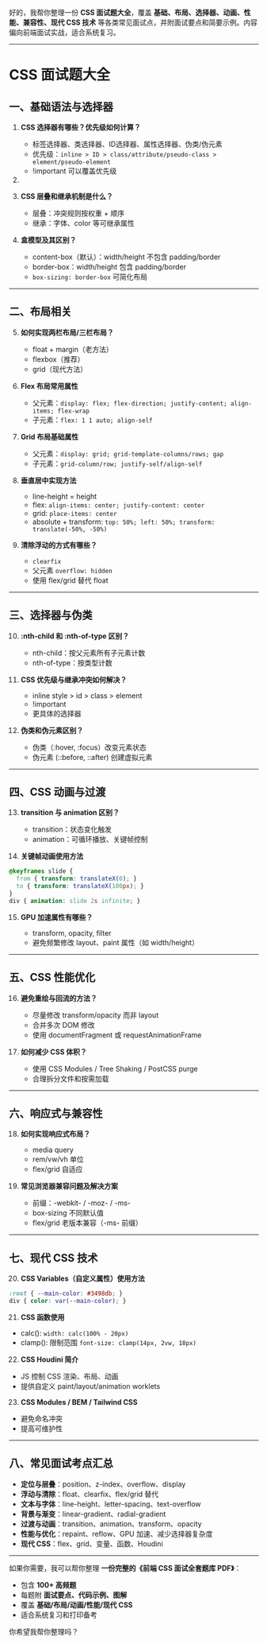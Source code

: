 好的，我帮你整理一份 **CSS 面试题大全**，覆盖 **基础、布局、选择器、动画、性能、兼容性、现代 CSS 技术** 等各类常见面试点，并附面试要点和简要示例。内容偏向前端面试实战，适合系统复习。

---

# **CSS 面试题大全**

## **一、基础语法与选择器**

1. **CSS 选择器有哪些？优先级如何计算？**

   * 标签选择器、类选择器、ID选择器、属性选择器、伪类/伪元素
   * 优先级：`inline > ID > class/attribute/pseudo-class > element/pseudo-element`
   * !important 可以覆盖优先级

2. 

3. **CSS 层叠和继承机制是什么？**

   * 层叠：冲突规则按权重 + 顺序
   * 继承：字体、color 等可继承属性

4. **盒模型及其区别？**

   * content-box（默认）：width/height 不包含 padding/border
   * border-box：width/height 包含 padding/border
   * `box-sizing: border-box` 可简化布局

---

## **二、布局相关**

5. **如何实现两栏布局/三栏布局？**

   * float + margin（老方法）
   * flexbox（推荐）
   * grid（现代方法）

6. **Flex 布局常用属性**

   * 父元素：`display: flex; flex-direction; justify-content; align-items; flex-wrap`
   * 子元素：`flex: 1 1 auto; align-self`

7. **Grid 布局基础属性**

   * 父元素：`display: grid; grid-template-columns/rows; gap`
   * 子元素：`grid-column/row; justify-self/align-self`

8. **垂直居中实现方法**

   * line-height = height
   * flex: `align-items: center; justify-content: center`
   * grid: `place-items: center`
   * absolute + transform: `top: 50%; left: 50%; transform: translate(-50%, -50%)`

9. **清除浮动的方式有哪些？**

   * `clearfix`
   * 父元素 `overflow: hidden`
   * 使用 flex/grid 替代 float

---

## **三、选择器与伪类**

10. **:nth-child 和 :nth-of-type 区别？**

    * nth-child：按父元素所有子元素计数
    * nth-of-type：按类型计数

11. **CSS 优先级与继承冲突如何解决？**

    * inline style > id > class > element
    * !important
    * 更具体的选择器

12. **伪类和伪元素区别？**

    * 伪类（:hover, :focus）改变元素状态
    * 伪元素 (::before, ::after) 创建虚拟元素

---

## **四、CSS 动画与过渡**

13. **transition 与 animation 区别？**

    * transition：状态变化触发
    * animation：可循环播放、关键帧控制

14. **关键帧动画使用方法**

```css
@keyframes slide {
  from { transform: translateX(0); }
  to { transform: translateX(100px); }
}
div { animation: slide 2s infinite; }
```

15. **GPU 加速属性有哪些？**

    * transform, opacity, filter
    * 避免频繁修改 layout、paint 属性（如 width/height）

---

## **五、CSS 性能优化**

16. **避免重绘与回流的方法？**

    * 尽量修改 transform/opacity 而非 layout
    * 合并多次 DOM 修改
    * 使用 documentFragment 或 requestAnimationFrame

17. **如何减少 CSS 体积？**

    * 使用 CSS Modules / Tree Shaking / PostCSS purge
    * 合理拆分文件和按需加载

---

## **六、响应式与兼容性**

18. **如何实现响应式布局？**

    * media query
    * rem/vw/vh 单位
    * flex/grid 自适应

19. **常见浏览器兼容问题及解决方案**

    * 前缀：-webkit- / -moz- / -ms-
    * box-sizing 不同默认值
    * flex/grid 老版本兼容（-ms- 前缀）

---

## **七、现代 CSS 技术**

20. **CSS Variables（自定义属性）使用方法**

```css
:root { --main-color: #3498db; }
div { color: var(--main-color); }
```

21. **CSS 函数使用**

* calc(): `width: calc(100% - 20px)`
* clamp(): 限制范围 `font-size: clamp(14px, 2vw, 18px)`

22. **CSS Houdini 简介**

* JS 控制 CSS 渲染、布局、动画
* 提供自定义 paint/layout/animation worklets

23. **CSS Modules / BEM / Tailwind CSS**

* 避免命名冲突
* 提高可维护性

---

## **八、常见面试考点汇总**

* **定位与层叠**：position、z-index、overflow、display
* **浮动与清除**：float、clearfix、flex/grid 替代
* **文本与字体**：line-height、letter-spacing、text-overflow
* **背景与渐变**：linear-gradient、radial-gradient
* **过渡与动画**：transition、animation、transform、opacity
* **性能与优化**：repaint、reflow、GPU 加速、减少选择器复杂度
* **现代 CSS**：flex、grid、变量、函数、Houdini

---

如果你需要，我可以帮你整理 **一份完整的《前端 CSS 面试全套题库 PDF》**：

* 包含 **100+ 高频题**
* 每题附 **面试要点、代码示例、图解**
* 覆盖 **基础/布局/动画/性能/现代 CSS**
* 适合系统复习和打印备考

你希望我帮你整理吗？
